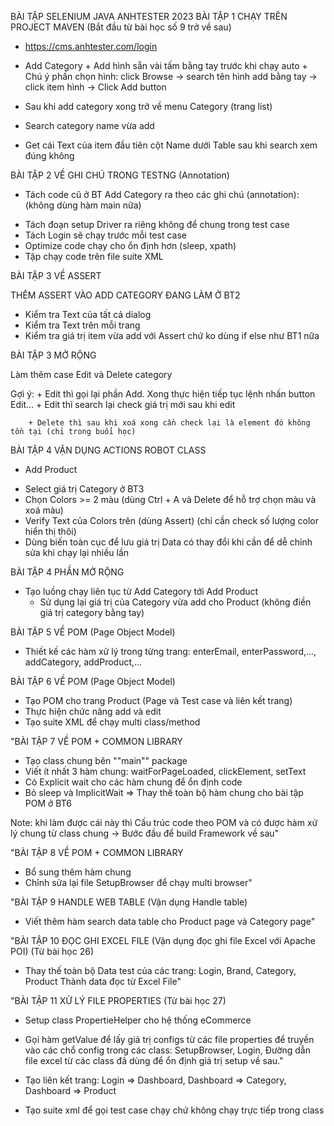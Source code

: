 
BÀI TẬP SELENIUM JAVA ANHTESTER 2023
BÀI TẬP 1 CHẠY TRÊN PROJECT MAVEN
(Bắt đầu từ bài học số 9 trở về sau)

- https://cms.anhtester.com/login

- Add Category
       + Add hình sẵn vài tấm bằng tay trước khi chạy auto
       + Chú ý phần chọn hình: click Browse -> search tên hình add bằng tay -> click item hình -> Click Add button
- Sau khi add category xong trở về menu Category (trang list)
- Search category name vừa add
- Get cái Text của item đầu tiên cột Name dưới Table sau khi search xem đúng không


BÀI TẬP 2 VỀ GHI CHÚ TRONG TESTNG (Annotation)

- Tách code cũ ở BT Add Category ra theo các ghi chú (annotation):
(không dùng hàm main nữa)

+ Tách đoạn setup Driver ra riêng không để chung trong test case
+ Tách Login sẽ chạy trước mỗi test case
+ Optimize code chạy cho ổn định hơn (sleep, xpath)
+ Tập chạy code trên file suite XML



BÀI TẬP 3 VỀ ASSERT

THÊM ASSERT VÀO ADD CATEGORY ĐANG LÀM Ở BT2

- Kiểm tra Text của tất cả dialog
- Kiểm tra Text trên mỗi trang
- Kiểm tra giá trị item vừa add với Assert chứ ko dùng if else như BT1 nữa



BÀI TẬP 3 MỞ RỘNG

Làm thêm case Edit và Delete category

Gợi ý:
        + Edit thì gọi lại phần Add. Xong thực hiện tiếp tục lệnh nhấn button Edit...
        + Edit thì search lại check giá trị mới sau khi edit

        + Delete thì sau khi xoá xong cần check lại là element đó không tồn tại (chỉ trong buổi học)



BÀI TẬP 4 VẬN DỤNG ACTIONS ROBOT CLASS

- Add Product
 + Select giá trị Category ở BT3
 + Chọn Colors >= 2 màu (dùng Ctrl + A và Delete để hỗ trợ chọn màu và xoá màu)
 + Verify Text của Colors trên (dùng Assert) (chỉ cần check số lượng color hiển thị thôi)
 + Dùng biến toàn cục để lưu giá trị Data có thay đổi khi cần để dễ chỉnh sửa khi chạy lại nhiều lần




BÀI TẬP 4 PHẦN MỞ RỘNG

- Tạo luồng chạy liên tục từ Add Category tới Add Product
     + Sử dụng lại giá trị của Category vừa add cho Product (không điền giá trị category bằng tay)
 

BÀI TẬP 5 VỀ POM (Page Object Model)

- Thiết kế các hàm xử lý trong từng trang: enterEmail, enterPassword,..., addCategory, addProduct,...

 
 	
BÀI TẬP 6 VỀ POM (Page Object Model)

- Tạo POM cho trang Product (Page và Test case và liên kết trang)
- Thực hiện chức năng add và edit
- Tạo suite XML để chạy multi class/method

"BÀI TẬP 7 VỀ POM + COMMON LIBRARY

- Tạo class chung bên ""main"" package
- Viết ít nhất 3 hàm chung: waitForPageLoaded, clickElement, setText
- Có Explicit wait cho các hàm chung để ổn định code
- Bỏ sleep và ImplicitWait
=> Thay thế toàn bộ hàm chung cho bài tập POM ở BT6

Note: khi làm được cái này thì Cấu trúc code theo POM và có được hàm xử lý chung từ class chung -> Bước đầu để build Framework về sau"

"BÀI TẬP 8 VỀ POM + COMMON LIBRARY

- Bổ sung thêm hàm chung
- Chỉnh sửa lại file SetupBrowser để chạy multi browser"

"BÀI TẬP 9 HANDLE WEB TABLE
(Vận dụng Handle table)

- Viết thêm hàm search data table cho Product page và Category page"

"BÀI TẬP 10 ĐỌC GHI EXCEL FILE
(Vận dụng đọc ghi file Excel với Apache POI)
(Từ bài học 26)

- Thay thế toàn bộ Data test của các trang: Login, Brand, Category, Product
Thành data đọc từ Excel File"


"BÀI TẬP 11 XỬ LÝ FILE PROPERTIES
(Từ bài học 27)

- Setup class PropertieHelper cho hệ thống eCommerce

- Gọi hàm getValue để lấy giá trị configs từ các file properties để truyền vào các chổ config trong các class: SetupBrowser, Login, Đường dẫn file excel từ các class đã dùng để ổn định giá trị setup về sau."
- Tạo liên kết trang: Login => Dashboard, Dashboard => Category, Dashboard => Product
- Tạo suite xml để gọi test case chạy chứ không chạy trực tiếp trong class
